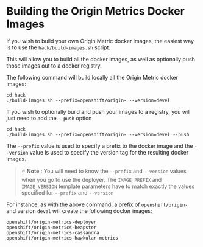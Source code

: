 # Building the Origin Metrics Docker Images

If you wish to build your own Origin Metric docker images, the easiest way is to use the `hack/build-images.sh` script.

This will allow you to build all the docker images, as well as optionally push those images out to a docker registry.

The following command will build locally all the Origin Metric docker images:

	cd hack
	./build-images.sh --prefix=openshift/origin- --version=devel
	
If you wish to optionally build and push your images to a registry, you will just need to add the `--push` option

	cd hack
	./build-images.sh --prefix=openshift/origin- --version=devel --push


The `--prefix` value is used to specify a prefix to the docker image and the `--version` value is used to specify the version tag for the resulting docker images.

>:star: **Note** :
>You will need to know the `--prefix` and `--version` values when you go to use the deployer. The `IMAGE_PREFIX` and `IMAGE_VERSION` template parameters have to match exactly the values specified for `--prefix` and  `--version`

For instance, as with the above command, a prefix of `openshift/origin-` and version `devel` will create the following docker images:

	openshift/origin-metrics-deployer
	openshift/origin-metrics-heapster
	openshift/origin-metrics-cassandra
	openshift/origin-metrics-hawkular-metrics
